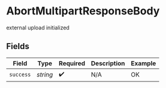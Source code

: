 # AbortMultipartResponseBody

external upload initialized


## Fields

| Field              | Type               | Required           | Description        | Example            |
| ------------------ | ------------------ | ------------------ | ------------------ | ------------------ |
| `success`          | *string*           | :heavy_check_mark: | N/A                | OK                 |